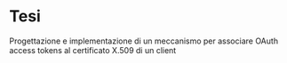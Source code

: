 # Tesi
Progettazione e implementazione di un meccanismo per associare OAuth access tokens al certificato X.509 di un client
